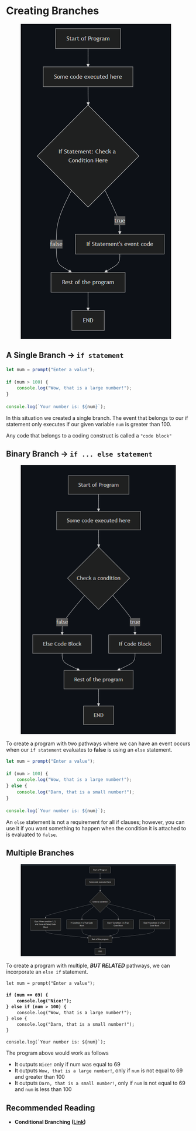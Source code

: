 # Creating Branches

<figure><img src="../.gitbook/assets/image (2).png" alt=""><figcaption></figcaption></figure>

## A Single Branch -> `if statement`

```javascript
let num = prompt("Enter a value");

if (num > 100) {
    console.log("Wow, that is a large number!");
}

console.log(`Your number is: ${num}`);
```

In this situation we created a single branch. The event that belongs to our if statement only executes if our given variable `num` is greater than 100.

Any code that belongs to a coding construct is called a `"code block"`

## Binary Branch -> `if ... else statement`

<figure><img src="../.gitbook/assets/image (1) (1).png" alt=""><figcaption></figcaption></figure>

To create a program with two pathways where we can have an event occurs when our `if statement` evaluates to **false** is using an `else` statement.

```javascript
let num = prompt("Enter a value");

if (num > 100) {
    console.log("Wow, that is a large number!");
} else {
    console.log("Darn, that is a small number!");
}

console.log(`Your number is: ${num}`);
```

An `else` statement is not a requirement for all if clauses; however, you can use it if you want something to happen when the condition it is attached to is evaluated to `false`.

## Multiple Branches

<figure><img src="../.gitbook/assets/image (6).png" alt=""><figcaption></figcaption></figure>

To create a program with multiple, _**BUT RELATED**_ pathways, we can incorporate an `else if` statement.

<pre class="language-javascript"><code class="lang-javascript">let num = prompt("Enter a value");

<strong>if (num == 69) {
</strong><strong>    console.log("Nice!");
</strong><strong>} else if (num > 100) {
</strong>    console.log("Wow, that is a large number!");
} else {
    console.log("Darn, that is a small number!");
}

console.log(`Your number is: ${num}`);
</code></pre>

The program above would work as follows

* It outputs `Nice!` only if num was equal to 69
* It outputs `Wow, that is a large number!`, only if `num` is not equal to 69 and greater than 100
* It outputs `Darn, that is a small number!`, only if `num` is not equal to 69 and `num` is less than 100

## Recommended Reading

* **Conditional Branching (**[**Link**](https://javascript.info/ifelse)**)**
